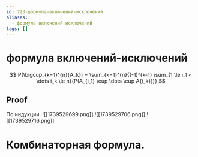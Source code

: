 ```yaml
---
id: 723-формула-включений-исключений
aliases:
  - формула включений-исключений
tags: []
---
```


# формула включений-исключений

$$
P(\bigcup_{k=1}^{n}{A_k}) = \sum_{k=1}^{n}{(-1)^{k-1} \sum_{1 \le i_1 < \dots i_k \le n}{P(A_{i_1} \cup \dots \cup A{i_k})}}
$$

## Proof

По индукции.
![[1739529699.png]]
![[1739529706.png]]
![[1739529716.png]]

# Комбинаторная формула.
